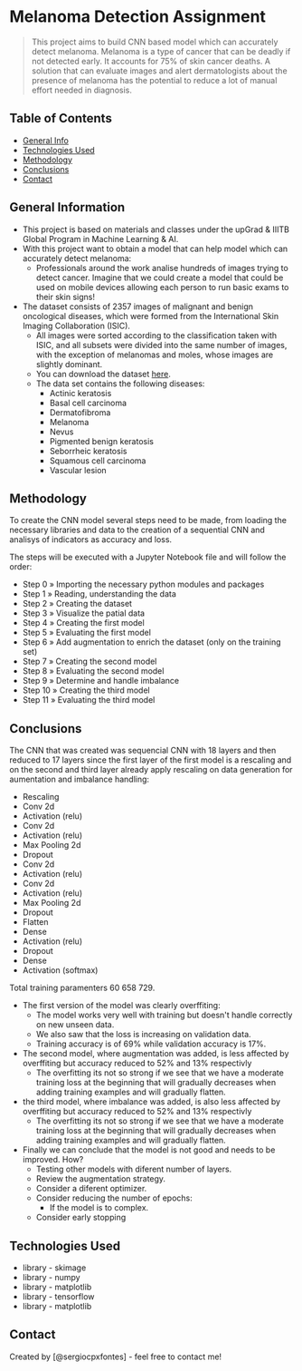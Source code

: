 # Melanoma Detection Assignment
> This project aims to build CNN based model which can accurately detect melanoma. Melanoma is a type of cancer that can be deadly if not detected early. It accounts for 75% of skin cancer deaths. A solution that can evaluate images and alert dermatologists about the presence of melanoma has the potential to reduce a lot of manual effort needed in diagnosis.


## Table of Contents
* [General Info](#general-information)
* [Technologies Used](#technologies-used)
* [Methodology](#methodology)
* [Conclusions](#conclusions)
* [Contact](#contact)

<!-- You can include any other section that is pertinent to your problem -->

## General Information
- This project is based on materials and classes under the upGrad & IIITB Global Program in Machine Learning & AI.
- With this project want to obtain a model that can help model which can accurately detect melanoma:
  - Professionals around the work analise hundreds of images trying to detect cancer. Imagine that we could create a model that could be used on mobile devices allowing each person to run basic exams to their skin signs!
- The dataset consists of 2357 images of malignant and benign oncological diseases, which were formed from the International Skin Imaging Collaboration (ISIC).
  - All images were sorted according to the classification taken with ISIC, and all subsets were divided into the same number of images, with the exception of melanomas and moles, whose images are slightly dominant.
  - You can download the dataset [here](https://drive.google.com/file/d/1xLfSQUGDl8ezNNbUkpuHOYvSpTyxVhCs/view?usp=sharing).
  - The data set contains the following diseases:
    - Actinic keratosis
    - Basal cell carcinoma
    - Dermatofibroma
    - Melanoma
    - Nevus
    - Pigmented benign keratosis
    - Seborrheic keratosis
    - Squamous cell carcinoma
    - Vascular lesion

<!-- You don't have to answer all the questions - just the ones relevant to your project. -->
## Methodology

To create the CNN model several steps need to be made, from loading the necessary libraries and data to the creation of a sequential CNN and analisys of indicators as accuracy and loss.

The steps will be executed with a Jupyter Notebook file and will follow the order:

- Step 0 » Importing the necessary python modules and packages
- Step 1 » Reading, understanding the data
- Step 2 » Creating the dataset
- Step 3 » Visualize the patial data
- Step 4 » Creating the first model
- Step 5 » Evaluating the first model
- Step 6 » Add augmentation to enrich the dataset (only on the training set)
- Step 7 » Creating the second model
- Step 8 » Evaluating the second model
- Step 9 » Determine and handle imbalance
- Step 10 » Creating the third model
- Step 11 » Evaluating the third model

## Conclusions

The CNN that was created was sequencial CNN with 18 layers and then reduced to 17 layers since the first layer of the first model is a rescaling and on the second and third layer already apply rescaling on data generation for aumentation and imbalance handling:

 - Rescaling       
 - Conv 2d     
 - Activation (relu)
 - Conv 2d
 - Activation (relu)  
 - Max Pooling 2d
 - Dropout
 - Conv 2d
 - Activation (relu)
 - Conv 2d
 - Activation (relu)
 - Max Pooling 2d
 - Dropout
 - Flatten
 - Dense
 - Activation (relu)
 - Dropout
 - Dense
 - Activation (softmax)

Total training paramenters 60 658 729.

- The first version of the model was clearly overffiting:
  - The model works very well with training but doesn't handle correctly on new unseen data.
  - We also saw that the loss is increasing on validation data. 
  - Training accuracy is of 69% while validation accuracy is 17%.
- The second model, where augmentation was added, is less affected by overffiting but accuracy reduced to 52% and 13% respectivly
  - The overfitting its not so strong if we see that we have a moderate training loss at the beginning that will gradually decreases when adding training examples and will gradually flatten. 
- the third model, where imbalance was added, is also less affected by overffiting but accuracy reduced to 52% and 13% respectivly
  - The overfitting its not so strong if we see that we have a moderate training loss at the beginning that will gradually decreases when adding training examples and will gradually flatten. 
- Finally we can conclude that the model is not good and needs to be improved. How?
  - Testing other models with diferent number of layers.
  - Review the augmentation strategy.
  - Consider a diferent optimizer.
  - Consider reducing the number of epochs:
    - If the model is to complex.
  - Consider early stopping
  
## Technologies Used
- library - skimage
- library - numpy
- library - matplotlib
- library - tensorflow
- library - matplotlib

<!-- As the libraries versions keep on changing, it is recommended to mention the version of library used in this project -->

## Contact
Created by [@sergiocpxfontes] - feel free to contact me!


<!-- Optional -->
<!-- ## License -->
<!-- This project is open source and available under the [... License](). -->

<!-- You don't have to include all sections - just the one's relevant to your project -->
